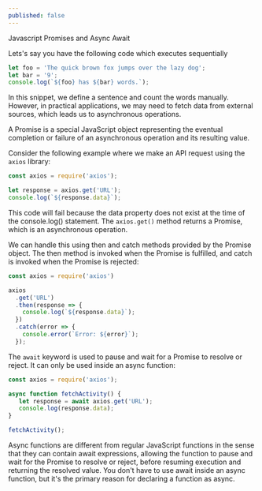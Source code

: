 ```yaml
---
published: false
---
```


Javascript Promises and Async Await


Lets's say you have the following code which executes sequentially

```js
let foo = 'The quick brown fox jumps over the lazy dog';
let bar = '9';
console.log(`${foo} has ${bar} words.`);
```

In this snippet, we define a sentence and count the words manually. However, in practical applications, we may need to fetch data from external sources, which leads us to asynchronous operations.

A Promise is a special JavaScript object representing the eventual completion or failure of an asynchronous operation and its resulting value.

Consider the following example where we make an API request using the `axios` library:

```js
const axios = require('axios');

let response = axios.get('URL');
console.log(`${response.data}`);
```

This code will fail because the data property does not exist at the time of the console.log() statement. The `axios.get()` method returns a Promise, which is an asynchronous operation.

We can handle this using then and catch methods provided by the Promise object. The then method is invoked when the Promise is fulfilled, and catch is invoked when the Promise is rejected:

```js
const axios = require('axios')

axios
  .get('URL')
  .then(response => {
    console.log(`${response.data}`);
  })
  .catch(error => {
    console.error(`Error: ${error}`);
  });
```

The `await` keyword is used to pause and wait for a Promise to resolve or reject. It can only be used inside an async function:

```js
const axios = require('axios');

async function fetchActivity() {
   let response = await axios.get('URL');
   console.log(response.data);
}

fetchActivity();
```

Async functions are different from regular JavaScript functions in the sense that they can contain await expressions, allowing the function to pause and wait for the Promise to resolve or reject, before resuming execution and returning the resolved value. You don't have to use await inside an async function, but it's the primary reason for declaring a function as async.
